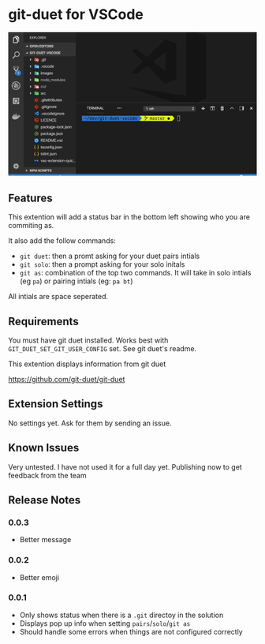 # git-duet for VSCode

![gif in actiont](/images/git-duet-vscode2.gif)

## Features

This extention will add a status bar in the bottom left showing who you are commiting as.

It also add the follow commands:
- `git duet`: then a promt asking for your duet pairs intials
- `git solo`: then a prompt asking for your solo initals
- `git as`: combination of the top two commands. It will take in solo intials (eg `pa`) or pairing intials (eg: `pa bt`)

All intials are space seperated.

## Requirements

You must have git duet installed. Works best with `GIT_DUET_SET_GIT_USER_CONFIG` set. See git duet's readme. 

This extention displays information from git duet

https://github.com/git-duet/git-duet

## Extension Settings

No settings yet. Ask for them by sending an issue.

## Known Issues

Very untested. I have not used it for a full day yet. Publishing now to get feedback from the team

## Release Notes

### 0.0.3
- Better message
### 0.0.2
- Better emoji
### 0.0.1
- Only shows status when there is a `.git` directoy in the solution
- Displays pop up info when setting `pairs`/`solo`/`git as`
- Should handle some errors when things are not configured correctly


